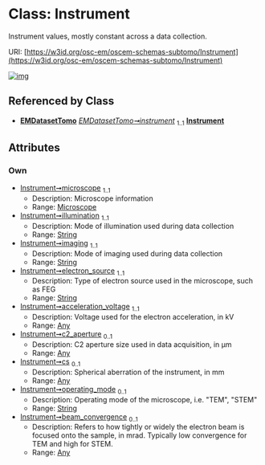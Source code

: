 
# Class: Instrument

Instrument values, mostly constant across a data collection.

URI: [https://w3id.org/osc-em/oscem-schemas-subtomo/Instrument](https://w3id.org/osc-em/oscem-schemas-subtomo/Instrument)


[![img](https://yuml.me/diagram/nofunky;dir:TB/class/[Microscope],[Any]<beam_convergence%200..1-++[Instrument&#124;illumination:string;imaging:string;electron_source:string;operating_mode:string%20%3F],[Any]<cs%200..1-++[Instrument],[Any]<c2_aperture%200..1-++[Instrument],[Any]<acceleration_voltage%201..1-++[Instrument],[Microscope]<microscope%201..1-++[Instrument],[EMDatasetTomo]++-%20instrument%201..1>[Instrument],[EMDatasetTomo],[Any])](https://yuml.me/diagram/nofunky;dir:TB/class/[Microscope],[Any]<beam_convergence%200..1-++[Instrument&#124;illumination:string;imaging:string;electron_source:string;operating_mode:string%20%3F],[Any]<cs%200..1-++[Instrument],[Any]<c2_aperture%200..1-++[Instrument],[Any]<acceleration_voltage%201..1-++[Instrument],[Microscope]<microscope%201..1-++[Instrument],[EMDatasetTomo]++-%20instrument%201..1>[Instrument],[EMDatasetTomo],[Any])

## Referenced by Class

 *  **[EMDatasetTomo](EMDatasetTomo.md)** *[EMDatasetTomo➞instrument](EMDatasetTomo_instrument.md)*  <sub>1..1</sub>  **[Instrument](Instrument.md)**

## Attributes


### Own

 * [Instrument➞microscope](Instrument_microscope.md)  <sub>1..1</sub>
     * Description: Microscope information
     * Range: [Microscope](Microscope.md)
 * [Instrument➞illumination](Instrument_illumination.md)  <sub>1..1</sub>
     * Description: Mode of illumination used during data collection
     * Range: [String](types/String.md)
 * [Instrument➞imaging](Instrument_imaging.md)  <sub>1..1</sub>
     * Description: Mode of imaging used during data collection
     * Range: [String](types/String.md)
 * [Instrument➞electron_source](Instrument_electron_source.md)  <sub>1..1</sub>
     * Description: Type of electron source used in the microscope, such as FEG
     * Range: [String](types/String.md)
 * [Instrument➞acceleration_voltage](Instrument_acceleration_voltage.md)  <sub>1..1</sub>
     * Description: Voltage used for the electron acceleration, in kV
     * Range: [Any](Any.md)
 * [Instrument➞c2_aperture](Instrument_c2_aperture.md)  <sub>0..1</sub>
     * Description: C2 aperture size used in data acquisition, in µm
     * Range: [Any](Any.md)
 * [Instrument➞cs](Instrument_cs.md)  <sub>0..1</sub>
     * Description: Spherical aberration of the instrument, in mm
     * Range: [Any](Any.md)
 * [Instrument➞operating_mode](Instrument_operating_mode.md)  <sub>0..1</sub>
     * Description: Operating mode of the microscope, i.e. "TEM", "STEM"
     * Range: [String](types/String.md)
 * [Instrument➞beam_convergence](Instrument_beam_convergence.md)  <sub>0..1</sub>
     * Description: Refers to how tightly or widely the electron beam is focused onto the sample, in mrad. Typically low convergence for TEM and high for STEM.
     * Range: [Any](Any.md)
